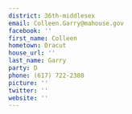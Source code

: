 ```yaml
---
district: 36th-middlesex
email: Colleen.Garry@mahouse.gov
facebook: ''
first_name: Colleen
hometown: Dracut
house_url: ''
last_name: Garry
party: D
phone: (617) 722-2380
picture: ''
twitter: ''
website: ''
---
```

